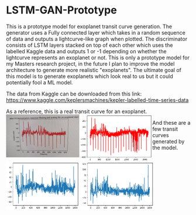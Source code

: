 # LSTM-GAN-Prototype
This is a prototype model for exoplanet transit curve generation. The generator uses a Fully connected layer which takes in a random sequence of data and outputs a lightcurve-like graph when plotted. The discriminator consists of LSTM layers stacked on top of each other which uses the labelled Kaggle data and outputs 1 or -1 depending on whether the lightcurve represents an exoplanet or not. This is only a prototype model for my Masters research project, in the future I plan to improve the model architecture to generate more realistic "exoplanets". The ultimate goal of this model is to generate exoplanets which look real to us but it could potentially fool a ML model.

The data from Kaggle can be downloaded from this link: https://www.kaggle.com/keplersmachines/kepler-labelled-time-series-data

As a reference, this is a real transit curve for an exoplanet. 
<img align="left" src="https://github.com/peterfazekas1999/LSTM-GAN-Prototype/blob/master/GAN-LSTM%20generated/GAN_3_real.jpg" width ="200">
<img align="left" src="https://github.com/peterfazekas1999/LSTM-GAN-Prototype/blob/master/GAN-LSTM%20generated/real_curve.png" width ="200">

And these are a few transit curves generated by the model.
<img src="https://github.com/peterfazekas1999/LSTM-GAN-Prototype/blob/master/GAN-LSTM%20generated/GAN_11.png" width ="200">
<img src="https://github.com/peterfazekas1999/LSTM-GAN-Prototype/blob/master/GAN-LSTM%20generated/GAN_10.png" width ="200">


